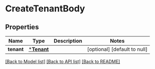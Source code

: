 # CreateTenantBody

## Properties
Name | Type | Description | Notes
------------ | ------------- | ------------- | -------------
**tenant** | [***Tenant**](Tenant.md) |  | [optional] [default to null]

[[Back to Model list]](../README.md#documentation-for-models) [[Back to API list]](../README.md#documentation-for-api-endpoints) [[Back to README]](../README.md)


